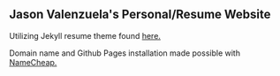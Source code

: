 ## Jason Valenzuela's Personal/Resume Website

Utilizing Jekyll resume theme found [here.](https://github.com/sharu725/online-cv)

Domain name and Github Pages installation made possible with [NameCheap.](https://nc.me/)
